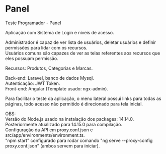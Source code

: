 # Panel

Teste Programador - Panel

Aplicação com Sistema de Login e níveis de acesso.

Administrador é capaz de ver lista de usuários, deletar usuários e definir permissões para lidar com os recursos.<br>
Usuários comuns são capazes de ver as telas referentes aos recursos que eles possuam permissão.

Recursos: Produtos, Categorias e Marcas.

Back-end: Laravel, banco de dados Mysql.<br>
Autenticação: JWT Token.<br>
Front-end: Angular (Template usado: ngx-admin).

Para facilitar o teste da aplicação, o menu lateral possui links para todas as páginas, todo acesso não permitido é direcionado para tela inicial.

OBS:<br>
Versão do Node.js usado na instalação dos packages: 14.14.0.<br>
Posteriormente atualizado para 14.15.0 para compilação.<br>
Configuração da API em proxy.conf.json e src/app/environments/environment.ts.<br>
"npm start" configurado para rodar comando "ng serve --proxy-config proxy.conf.json" (ambos servem para iniciar).
